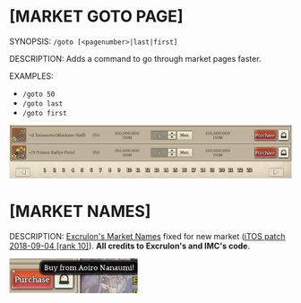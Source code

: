 # [MARKET GOTO PAGE]

SYNOPSIS: ``/goto [<pagenumber>|last|first]``
          
DESCRIPTION: Adds a command to go through market pages faster.

EXAMPLES: 
- ``/goto 50``
- ``/goto last``
- ``/goto first``
          
![mktgoto example](https://github.com/Nanaumi/tosaddon/raw/master/images/mktgoto.gif "Market Goto Page example")

# [MARKET NAMES]

DESCRIPTION: [Excrulon's Market Names](https://github.com/Excrulon/Tree-of-Savior-Addons/) fixed for new market ([iTOS patch 2018-09-04 [rank 10]](https://treeofsavior.com/page/news/view.php?n=1471)). **All credits to Excrulon's and IMC's code**.

![marketnames example](https://github.com/Nanaumi/tosaddon/raw/master/images/marketnames.png "Market Names example")
